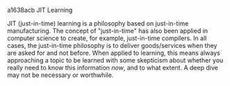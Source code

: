 a1638acb JIT Learning

JIT (just-in-time) learning is a philosophy based on just-in-time manufacturing. The concept of "just-in-time" has also been applied in computer science to create, for example, just-in-time compilers. In all cases, the just-in-time philosophy is to deliver goods/services when they are asked for and not before. When applied to learning, this means always approaching a topic to be learned with some skepticism about whether you really need to know this information _now_, and to what extent. A deep dive may not be necessary or worthwhile.